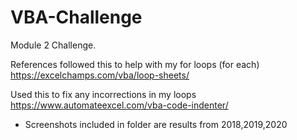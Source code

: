 # VBA-Challenge
Module 2 Challenge. 

References 
followed this to help with my for loops (for each)  https://excelchamps.com/vba/loop-sheets/

Used this to fix any incorrections in my loops https://www.automateexcel.com/vba-code-indenter/

* Screenshots included in folder are results from 2018,2019,2020 
